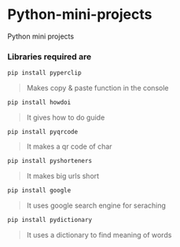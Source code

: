 # Python-mini-projects
  Python mini projects

### Libraries required are

```python
pip install pyperclip

```
>Makes copy & paste function in the console 
```python 
pip install howdoi
```
>It gives how to do guide
```pyhton
pip install pyqrcode
```
>It makes a qr code of char
```python
pip install pyshorteners
```
>It makes big urls short
```python
pip install google
```
>It uses google search engine for seraching
```python
pip install pydictionary 
```
>It uses a dictionary to find meaning of words 
